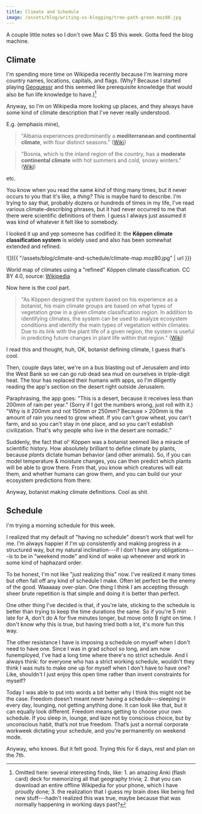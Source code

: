 ```yaml
---
title: Climate and Schedule
image: /assets/blog/writing-vs-blogging/tree-path-green.moz80.jpg
---
```


A couple little notes so I don't owe Max C $5 this week. Gotta feed the blog machine.

## Climate

I'm spending more time on Wikipedia recently because I'm learning more country names, locations, capitals, and flags. (Why? Because I started playing [Geoguessr](https://www.geoguessr.com/) and this seemed like prerequisite knowledge that would also be fun life knowledge to have.)[^omitted]

[^omitted]: Omitted here: several interesting finds, like: 1. an amazing Anki (flash card) deck for memorizing all that geography trivia; 2. that you can download an entire offline Wikipedia for your phone, which I have proudly done; 3. the realization that I guess my brain does like being fed new stuff---hadn't realized this was true, maybe because that was normally happening in working days past?

Anyway, so I'm on Wikipedia more looking up places, and they always have some kind of climate description that I've never really understood.

E.g. (emphasis mine),

> "Albania experiences predominantly a **mediterranean and continental climate**, with four distinct seasons." ([Wiki](https://en.wikipedia.org/wiki/Albania))

> "Bosnia, which is the inland region of the country, has a **moderate continental climate** with hot summers and cold, snowy winters." ([Wiki](https://en.wikipedia.org/wiki/Bosnia_and_Herzegovina))

etc.

You know when you read the same _kind_ of thing  many times, but it never occurs to you that it's like, a _thing?_ This is maybe hard to describe. I'm trying to say that, probably dozens or hundreds of times in my life, I've read various climate-describing phrases, but it had never occurred to me that there were scientific definitions of them. I guess I always just assumed it was kind of whatever it felt like to somebody.

I looked it up and yep someone has codified it: the **Köppen climate classification system** is widely used and also has been somewhat extended and refined.

![]({{ "/assets/blog/climate-and-schedule/climate-map.moz80.jpg" | url }})

<p class="figcaption">
World map of climates using a "refined" Köppen climate classification.
CC BY 4.0, source: <a href="https://en.wikipedia.org/wiki/K%C3%B6ppen_climate_classification">Wikipedia</a>
</p>

Now here is the cool part.

> "As Köppen designed the system based on his experience as a botanist, his main climate groups are based on what types of vegetation grow in a given climate classification region. In addition to identifying climates, the system can be used to analyze ecosystem conditions and identify the main types of vegetation within climates. Due to its link with the plant life of a given region, the system is useful in predicting future changes in plant life within that region." ([Wiki](https://en.wikipedia.org/wiki/K%C3%B6ppen_climate_classification))

I read this and thought, huh, OK, botanist defining climate, I guess that's cool.

Then, couple days later, we're on a bus blasting out of Jerusalem and into the West Bank so we can go rub dead sea mud on ourselves in triple-digit heat. The tour has replaced their humans with apps, so I'm diligently reading the app's section on the desert right outside Jerusalem.

Paraphrasing, the app goes: "This is a desert, because it receives less than 200mm of rain per year." (Sorry if I got the numbers wrong, just roll with it.) "Why is it 200mm and not 150mm or 250mm? Because > 200mm is the amount of rain you need to grow wheat. If you can't grow wheat, you can't farm, and so you can't stay in one place, and so you can't establish civilization. That's why people who live in the desert are nomadic."

Suddenly, the fact that ol' Köppen was a botanist seemed like a miracle of scientific history. How absolutely brilliant to define climate by plants, because _plants_ dictate human behavior (and other animals). So, if you can model temperature & moisture changes, you can then predict which plants will be able to grow there. From that, you know which creatures will eat them, and whether humans can grow them, and you can build our your ecosystem predictions from there.

Anyway, botanist making climate definitions. Cool as shit.

## Schedule

I'm trying a morning schedule for this week.

I realized that my default of "having no schedule" doesn't work that well for me. I'm always happier if I'm up consistently and making progress in a structured way, but my natural inclination---if I don't have any obligations---is to be in "weekend mode" and kind of wake up whenever and work in some kind of haphazard order.

To be honest, I'm not like "just realizing this" now. I've realized it many times but often fall off any kind of schedule I make. Often let perfect be the enemy of the good. Waaaaay over-plan. One thing I think I am accepting through sheer brute repetition is that simple and doing it is better than perfect.

One other thing I've decided is that, if you're late, sticking to the schedule is better than trying to keep the time durations the same. So if you're 5 min late for A, don't do A for five minutes longer, but move onto B right on time. I don't know why this is true, but having tried both a lot, it's more fun this way.

The other resistance I have is imposing a schedule on myself when I don't need to have one. Since I was in grad school so long, and am now funemployed, I've had a long time where there's no strict schedule. And I always think: for everyone who has a strict working schedule, wouldn't they think I was nuts to make one up for myself when I don't have to have one? Like, shouldn't I just enjoy this open time rather than invent constraints for myself?

Today I was able to put into words a bit better why I think this might not be the case. Freedom doesn’t meant never having a schedule---sleeping in every day, lounging, not getting anything done. It can look like that, but it can equally look different. Freedom means getting to choose your own schedule. If you sleep in, lounge, and laze not by conscious choice, but by unconscious habit, that’s not true freedom. That’s just a normal corporate workweek dictating your schedule, and you're permanently on weekend mode.

Anyway, who knows. But it felt good. Trying this for 6 days, rest and plan on the 7th.
